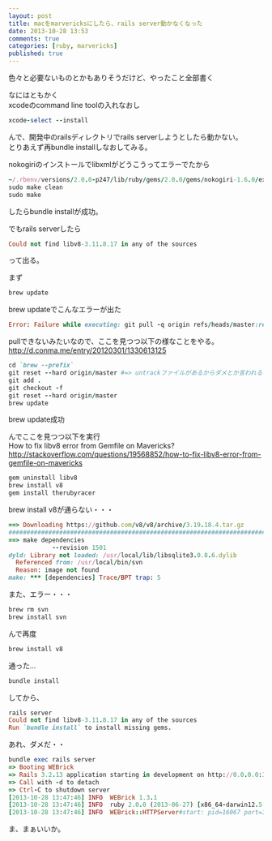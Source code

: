 ```yaml
---
layout: post
title: macをmarvericksにしたら、rails server動かなくなった
date: 2013-10-28 13:53
comments: true
categories: [ruby, marvericks]
published: true
---
```




色々と必要ないものとかもありそうだけど、やったこと全部書く  
  
なにはともかく  
xcodeのcommand line toolの入れなおし

``` ruby
xcode-select --install
```

  
んで、開発中のrailsディレクトリでrails serverしようとしたら動かない。  
とりあえず再bundle installしなおしてみる。  
  
nokogiriのインストールでlibxmlがどうこうってエラーでたから

``` ruby
~/.rbenv/versions/2.0.0-p247/lib/ruby/gems/2.0.0/gems/nokogiri-1.6.0/ext/nokogiri/tmp/i686-apple-darwin11/ports/libxml2/2.8.0/libxml2-2.8.0
sudo make clean
sudo make
```

  
したらbundle installが成功。  
  
でもrails serverしたら

``` ruby
Could not find libv8-3.11.8.17 in any of the sources
```

って出る。  
  
まず

``` ruby
brew update
```

  
brew updateでこんなエラーが出た

``` ruby
Error: Failure while executing: git pull -q origin refs/heads/master:refs/remotes/origin/master
```

  
pullできないみたいなので、ここを見つつ以下の様なことをやる。  
<http://d.conma.me/entry/20120301/1330613125>  

``` ruby
cd `brew --prefix`
git reset --hard origin/master #=> untrackファイルがあるからダメとか言われる
git add .
git checkout -f
git reset --hard origin/master
brew update
```

  
brew update成功  
  
んでここを見つつ以下を実行  
How to fix libv8 error from Gemfile on Mavericks?  
<http://stackoverflow.com/questions/19568852/how-to-fix-libv8-error-from-gemfile-on-mavericks>  

``` ruby
gem uninstall libv8
brew install v8
gem install therubyracer
```

  
  
  
brew install v8が通らない・・・

``` ruby
==> Downloading https://github.com/v8/v8/archive/3.19.18.4.tar.gz
######################################################################## 100.0%
==> make dependencies
            --revision 1501
dyld: Library not loaded: /usr/local/lib/libsqlite3.0.8.6.dylib
  Referenced from: /usr/local/bin/svn
  Reason: image not found
make: *** [dependencies] Trace/BPT trap: 5
```

  
また、エラー・・・  

``` ruby
brew rm svn
brew install svn
```

  
んで再度  

``` ruby
brew install v8
```

  
通った...  

``` ruby
bundle install
```

  
してから、  

``` ruby
rails server
Could not find libv8-3.11.8.17 in any of the sources
Run `bundle install` to install missing gems.
```

  
あれ、ダメだ・・  

``` ruby
bundle exec rails server
=> Booting WEBrick
=> Rails 3.2.13 application starting in development on http://0.0.0.0:3000
=> Call with -d to detach
=> Ctrl-C to shutdown server
[2013-10-28 13:47:46] INFO  WEBrick 1.3.1
[2013-10-28 13:47:46] INFO  ruby 2.0.0 (2013-06-27) [x86_64-darwin12.5.0]
[2013-10-28 13:47:46] INFO  WEBrick::HTTPServer#start: pid=16067 port=3000
```

  
ま、まぁいいか。


